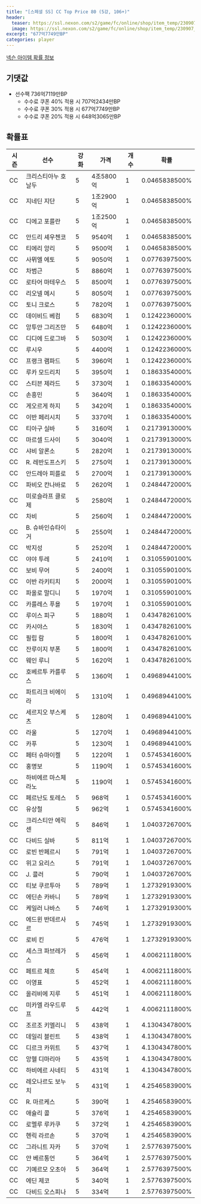 ```yaml
---
title: "[스페셜 SS] CC Top Price 80 (5강, 106+)"
header:
  teaser: https://ssl.nexon.com/s2/game/fc/online/shop/item_temp/230907_special_b9244v59dhjj15/200233077_s.png
  image: https://ssl.nexon.com/s2/game/fc/online/shop/item_temp/230907_special_b9244v59dhjj15/200233077_s.png
excerpt: "677억7749만BP"
categories: player
---
```

[넥슨 아이템 확률 정보](http://iteminfo.nexon.com/probability/fco?sn=7420)

## 기댓값
- 선수팩 736억7119만BP
  - 수수료 쿠폰 40% 적용 시 707억2434만BP
  - 수수료 쿠폰 30% 적용 시 677억7749만BP
  - 수수료 쿠폰 20% 적용 시 648억3065만BP


## 확률표

|시즌|선수|강화|가격|개수|확률|
|---|---|---|---|---|---|
|CC|크리스티아누 호날두|5|4조5800억|1|0.0465838500%|
|CC|지네딘 지단|5|1조2900억|1|0.0465838500%|
|CC|디에고 포를란|5|1조2500억|1|0.0465838500%|
|CC|안드리 셰우첸코|5|9540억|1|0.0465838500%|
|CC|티에리 앙리|5|9500억|1|0.0465838500%|
|CC|사뮈엘 에토|5|9050억|1|0.0776397500%|
|CC|차범근|5|8860억|1|0.0776397500%|
|CC|로타어 마테우스|5|8500억|1|0.0776397500%|
|CC|리오넬 메시|5|8050억|1|0.0776397500%|
|CC|토니 크로스|5|7820억|1|0.0776397500%|
|CC|데이비드 베컴|5|6830억|1|0.1242236000%|
|CC|앙투안 그리즈만|5|6480억|1|0.1242236000%|
|CC|디디에 드로그바|5|5030억|1|0.1242236000%|
|CC|루시우|5|4400억|1|0.1242236000%|
|CC|프랭크 램파드|5|3960억|1|0.1242236000%|
|CC|루카 모드리치|5|3950억|1|0.1863354000%|
|CC|스티븐 제라드|5|3730억|1|0.1863354000%|
|CC|손흥민|5|3640억|1|0.1863354000%|
|CC|게오르게 하지|5|3420억|1|0.1863354000%|
|CC|이반 페리시치|5|3370억|1|0.1863354000%|
|CC|티아구 실바|5|3160억|1|0.2173913000%|
|CC|마르셀 드사이|5|3040억|1|0.2173913000%|
|CC|샤비 알론소|5|2820억|1|0.2173913000%|
|CC|R. 레반도프스키|5|2750억|1|0.2173913000%|
|CC|안드레아 피를로|5|2700억|1|0.2173913000%|
|CC|파비오 칸나바로|5|2620억|1|0.2484472000%|
|CC|미로슬라프 클로제|5|2580억|1|0.2484472000%|
|CC|차비|5|2560억|1|0.2484472000%|
|CC|B. 슈바인슈타이거|5|2550억|1|0.2484472000%|
|CC|박지성|5|2520억|1|0.2484472000%|
|CC|야야 투레|5|2410억|1|0.3105590100%|
|CC|보비 무어|5|2400억|1|0.3105590100%|
|CC|이반 라키티치|5|2000억|1|0.3105590100%|
|CC|파올로 말디니|5|1970억|1|0.3105590100%|
|CC|카를레스 푸욜|5|1970억|1|0.3105590100%|
|CC|루이스 피구|5|1880억|1|0.4347826100%|
|CC|카시야스|5|1830억|1|0.4347826100%|
|CC|필립 람|5|1800억|1|0.4347826100%|
|CC|잔루이지 부폰|5|1800억|1|0.4347826100%|
|CC|웨인 루니|5|1620억|1|0.4347826100%|
|CC|호베르투 카를루스|5|1360억|1|0.4968944100%|
|CC|파트리크 비에이라|5|1310억|1|0.4968944100%|
|CC|세르지오 부스케츠|5|1280억|1|0.4968944100%|
|CC|라울|5|1270억|1|0.4968944100%|
|CC|카푸|5|1230억|1|0.4968944100%|
|CC|페터 슈마이켈|5|1220억|1|0.5745341600%|
|CC|홍명보|5|1190억|1|0.5745341600%|
|CC|하비에르 마스체라노|5|1190억|1|0.5745341600%|
|CC|페르난도 토레스|5|968억|1|0.5745341600%|
|CC|유상철|5|962억|1|0.5745341600%|
|CC|크리스티안 에릭센|5|846억|1|1.0403726700%|
|CC|다비드 실바|5|811억|1|1.0403726700%|
|CC|로빈 반페르시|5|791억|1|1.0403726700%|
|CC|위고 요리스|5|791억|1|1.0403726700%|
|CC|J. 콜러|5|790억|1|1.0403726700%|
|CC|티보 쿠르투아|5|789억|1|1.2732919300%|
|CC|에딘손 카바니|5|789억|1|1.2732919300%|
|CC|케일러 나바스|5|746억|1|1.2732919300%|
|CC|에드윈 반데르사르|5|745억|1|1.2732919300%|
|CC|로비 킨|5|476억|1|1.2732919300%|
|CC|세스크 파브레가스|5|456억|1|4.0062111800%|
|CC|페트르 체흐|5|454억|1|4.0062111800%|
|CC|이영표|5|452억|1|4.0062111800%|
|CC|올리비에 지루|5|451억|1|4.0062111800%|
|CC|미카엘 라우드루프|5|442억|1|4.0062111800%|
|CC|조르조 키엘리니|5|438억|1|4.1304347800%|
|CC|데일리 블린트|5|438억|1|4.1304347800%|
|CC|디르크 카위트|5|437억|1|4.1304347800%|
|CC|앙헬 디마리아|5|435억|1|4.1304347800%|
|CC|하비에르 사네티|5|431억|1|4.1304347800%|
|CC|레오나르도 보누치|5|431억|1|4.2546583900%|
|CC|R. 마르케스|5|390억|1|4.2546583900%|
|CC|애슐리 콜|5|376억|1|4.2546583900%|
|CC|로멜루 루카쿠|5|372억|1|4.2546583900%|
|CC|헨릭 라르손|5|370억|1|4.2546583900%|
|CC|그라니트 자카|5|370억|1|2.5776397500%|
|CC|얀 베르통언|5|364억|1|2.5776397500%|
|CC|기예르모 오초아|5|364억|1|2.5776397500%|
|CC|에딘 제코|5|340억|1|2.5776397500%|
|CC|다비드 오스피나|5|334억|1|2.5776397500%|
